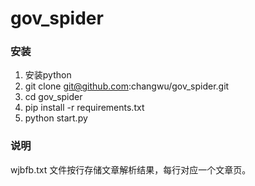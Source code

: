 # gov_spider

### 安装

1. 安装python
2. git clone git@github.com:changwu/gov_spider.git
3. cd gov_spider
4. pip install -r requirements.txt
5. python start.py


### 说明

wjbfb.txt 文件按行存储文章解析结果，每行对应一个文章页。
